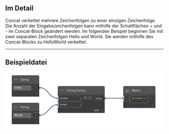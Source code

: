 ## Im Detail
Concat verkettet mehrere Zeichenfolgen zu einer einzigen Zeichenfolge. Die Anzahl der Eingabezeichenfolgen kann mithilfe der Schaltflächen + und - im Concat-Block geändert werden. Im folgenden Beispiel beginnen Sie mit zwei separaten Zeichenfolgen Hello und World. Sie werden mithilfe des Concat-Blocks zu HelloWorld verkettet.
___
## Beispieldatei

![Concat](./DSCore.String.Concat_img.jpg)


